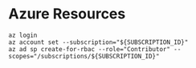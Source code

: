 # Azure Resources

```
az login
az account set --subscription="${SUBSCRIPTION_ID}"
az ad sp create-for-rbac --role="Contributor" --scopes="/subscriptions/${SUBSCRIPTION_ID}"

```
